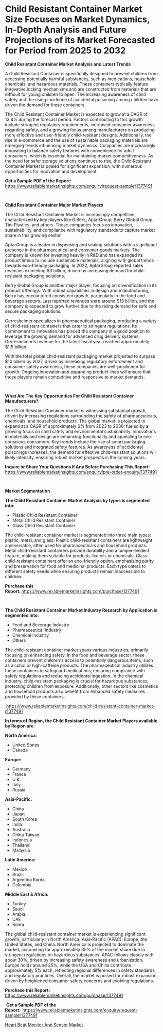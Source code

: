 <p><h1>Child Resistant Container Market Size Focuses on Market Dynamics, In-Depth Analysis and Future Projections of its Market Forecasted for Period from 2025 to 2032</h1></p><p><strong>Child Resistant Container Market Analysis and Latest Trends</strong></p>
<p><p>A Child Resistant Container is specifically designed to prevent children from accessing potentially harmful substances, such as medications, household chemicals, and hazardous materials. These containers typically feature innovative locking mechanisms and are constructed from materials that are difficult for young children to open. The increasing awareness of child safety and the rising incidence of accidental poisoning among children have driven the demand for these containers.</p><p>The Child Resistant Container Market is expected to grow at a CAGR of 13.4% during the forecast period. Factors contributing to this growth include stringent regulatory requirements, increased consumer awareness regarding safety, and a growing focus among manufacturers on producing more effective and user-friendly child-resistant designs. Additionally, the rise in e-commerce and the use of sustainable packaging materials are emerging trends influencing market dynamics. Companies are increasingly innovating to balance safety features with convenience for adult consumers, which is essential for maintaining market competitiveness. As the need for safer storage solutions continues to rise, the Child Resistant Container Market is poised for significant expansion, with numerous opportunities for innovation and development.</p></p>
<p><strong>Get a Sample PDF of the Report:&nbsp;</strong> <a href="https://www.reliablemarketinsights.com/enquiry/request-sample/1377491?utm_campaign=1789&utm_medium=2&utm_source=Github&utm_content=ia&utm_term=13012025&utm_id=child-resistant-container">https://www.reliablemarketinsights.com/enquiry/request-sample/1377491</a></p>
<p>&nbsp;</p>
<p><strong>Child Resistant Container Major Market Players</strong></p>
<p><p>The Child Resistant Container Market is increasingly competitive, characterized by key players like O.Berk, AptarGroup, Berry Global Group, Tim Plastics, and others. These companies focus on innovation, sustainability, and compliance with regulatory standards to capture market share in this growing sector.</p><p>AptarGroup is a leader in dispensing and sealing solutions with a significant presence in the pharmaceutical and consumer goods markets. The company is known for investing heavily in R&D and has expanded its product lineup to include sustainable materials, aligning with global trends towards eco-friendly packaging. In 2022, AptarGroup reported sales revenues exceeding $3 billion, driven by increasing demand for child-resistant packaging solutions.</p><p>Berry Global Group is another major player, focusing on diversification in its product offerings. With robust capabilities in design and manufacturing, Berry has encountered consistent growth, particularly in the food and beverage sectors. Last reported revenues were around $13 billion, and the company is expected to grow further due to the rising demand for safe and secure packaging solutions.</p><p>Gerresheimer specializes in pharmaceutical packaging, producing a variety of child-resistant containers that cater to stringent regulations. Its commitment to innovation has placed the company in a good position to leverage the growing demand for advanced drug delivery systems. Gerresheimer's revenue for the latest fiscal year reached approximately $1.5 billion.</p><p>With the total global child-resistant packaging market projected to surpass $10 billion by 2027, driven by increasing regulatory enforcement and consumer safety awareness, these companies are well-positioned for growth. Ongoing innovation and expanding product lines will ensure that these players remain competitive and responsive to market demands.</p></p>
<p>&nbsp;</p>
<p><strong>What Are The Key Opportunities For Child Resistant Container Manufacturers?</strong></p>
<p><p>The Child Resistant Container market is witnessing substantial growth, driven by increasing regulations surrounding the safety of pharmaceuticals, chemicals, and household products. The global market is projected to expand at a CAGR of approximately 6% from 2023 to 2030, fueled by a growing focus on child safety and environmental sustainability. Innovations in materials and design are enhancing functionality and appealing to eco-conscious consumers. Key trends include the rise of smart packaging solutions and integrated safety features. As awareness of accidental poisonings increases, the demand for effective child-resistant solutions will likely intensify, ensuring robust market prospects in the coming years.</p></p>
<p><strong>Inquire or Share Your Questions If Any Before Purchasing This Report:</strong> <a href="https://www.reliablemarketinsights.com/enquiry/pre-order-enquiry/1377491?utm_campaign=1789&utm_medium=2&utm_source=Github&utm_content=ia&utm_term=13012025&utm_id=child-resistant-container">https://www.reliablemarketinsights.com/enquiry/pre-order-enquiry/1377491</a></p>
<p>&nbsp;</p>
<p><strong>Market Segmentation</strong></p>
<p><strong>The Child Resistant Container Market Analysis by types is segmented into:</strong></p>
<p><ul><li>Plastic Child Resistant Container</li><li>Metal Child Resistant Container</li><li>Glass Child Resistant Container</li></ul></p>
<p><p>The child-resistant container market is segmented into three main types: plastic, metal, and glass. Plastic child-resistant containers are lightweight and versatile, often used for pharmaceuticals and household products. Metal child-resistant containers provide durability and a tamper-evident feature, making them suitable for products like oils or chemicals. Glass child-resistant containers offer an eco-friendly option, emphasizing purity and preservation for food and medicinal products. Each type caters to different safety needs while ensuring products remain inaccessible to children.</p></p>
<p><strong>Purchase this Report:&nbsp;</strong><a href="https://www.reliablemarketinsights.com/purchase/1377491?utm_campaign=1789&utm_medium=2&utm_source=Github&utm_content=ia&utm_term=13012025&utm_id=child-resistant-container">https://www.reliablemarketinsights.com/purchase/1377491</a></p>
<p>&nbsp;</p>
<p><strong>The Child Resistant Container Market Industry Research by Application is segmented into:</strong></p>
<p><ul><li>Food and Beverage Industry</li><li>Pharmaceutical Industry</li><li>Chemical Industry</li><li>Others</li></ul></p>
<p><p>The child-resistant container market spans various industries, primarily focusing on enhancing safety. In the food and beverage sector, these containers prevent children's access to potentially dangerous items, such as alcohol or high-caffeine products. The pharmaceutical industry utilizes these containers to safeguard medications, ensuring compliance with safety regulations and reducing accidental ingestion. In the chemical industry, child-resistant packaging is crucial for hazardous substances, protecting children from exposure. Additionally, other sectors like cosmetics and household products also benefit from enhanced safety measures provided by these containers.</p></p>
<p><a href="https://www.reliablemarketinsights.com/child-resistant-container-market-r1377491?utm_campaign=1789&utm_medium=2&utm_source=Github&utm_content=ia&utm_term=13012025&utm_id=child-resistant-container">&nbsp;https://www.reliablemarketinsights.com/child-resistant-container-market-r1377491</a></p>
<p><strong>In terms of Region, the Child Resistant Container Market Players available by Region are:</strong></p>
<p>
    <p> <strong> North America: </strong>
        <ul>
            <li>United States</li>
            <li>Canada</li>
        </ul>
        </p> 
    <p> <strong> Europe: </strong>
        <ul>
            <li>Germany</li>
            <li>France</li>
            <li>U.K.</li>
            <li>Italy</li>
            <li>Russia</li>
        </ul>
        </p> 
    <p> <strong> Asia-Pacific: </strong>
        <ul>
            <li>China</li>
            <li>Japan</li>
            <li>South Korea</li>
            <li>India</li>
            <li>Australia</li>
            <li>China Taiwan</li>
            <li>Indonesia</li>
            <li>Thailand</li>
            <li>Malaysia</li>
        </ul>
        </p> 
    <p> <strong> Latin America: </strong>
        <ul>
            <li>Mexico</li>
            <li>Brazil</li>
            <li>Argentina Korea</li>
            <li>Colombia</li>
        </ul>
        </p> 
    <p> <strong> Middle East & Africa: </strong>
        <ul>
            <li>Turkey</li>
            <li>Saudi</li>
            <li>Arabia</li>
            <li>UAE</li>
            <li>Korea</li>
        </ul>
    </p>
    </p>
<p><p>The global child-resistant container market is experiencing significant growth, particularly in North America, Asia-Pacific (APAC), Europe, the United States, and China. North America is projected to dominate the market, accounting for approximately 35% of the market share due to stringent regulations on hazardous substances. APAC follows closely with about 30%, driven by increasing safety awareness and urbanization. Europe holds around 25%, while the USA and China contribute approximately 5% each, reflecting regional differences in safety standards and regulatory practices. Overall, the market is poised for robust expansion, driven by heightened consumer safety concerns and evolving regulations.</p></p>
<p><strong>Purchase this Report: </strong><a href="https://www.reliablemarketinsights.com/purchase/1377491?utm_campaign=1789&utm_medium=2&utm_source=Github&utm_content=ia&utm_term=13012025&utm_id=child-resistant-container">https://www.reliablemarketinsights.com/purchase/1377491</a></p>
<p>&nbsp;<strong>Get a Sample PDF of the Report:&nbsp;&nbsp;</strong><a href="https://www.reliablemarketinsights.com/enquiry/request-sample/1377491?utm_campaign=1789&utm_medium=2&utm_source=Github&utm_content=ia&utm_term=13012025&utm_id=child-resistant-container">https://www.reliablemarketinsights.com/enquiry/request-sample/1377491</a></p>
<p><strong></strong></p>
<p><p><a href="https://github.com/mookiesville/Market-Research-Report-List-1/blob/main/heart-beat-monitor-and-sensor-market.md?utm_campaign=1789&utm_medium=2&utm_source=Github&utm_content=ia&utm_term=13012025&utm_id=child-resistant-container">Heart Beat Monitor And Sensor Market</a></p></p>